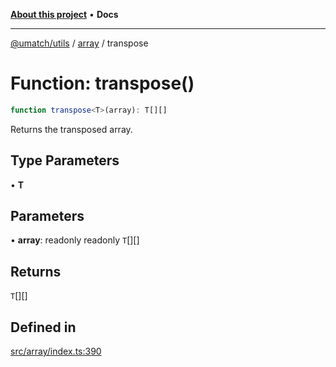 [**About this project**](../../README.md) • **Docs**

***

[@umatch/utils](../../api.md) / [array](../README.md) / transpose

# Function: transpose()

```ts
function transpose<T>(array): T[][]
```

Returns the transposed array.

## Type Parameters

• **T**

## Parameters

• **array**: readonly readonly `T`[][]

## Returns

`T`[][]

## Defined in

[src/array/index.ts:390](https://github.com/umatch-oficial/utils/blob/main/src/array/index.ts#L390)
